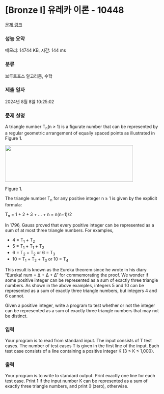 # [Bronze I] 유레카 이론 - 10448 

[문제 링크](https://www.acmicpc.net/problem/10448) 

### 성능 요약

메모리: 14744 KB, 시간: 144 ms

### 분류

브루트포스 알고리즘, 수학

### 제출 일자

2024년 8월 8일 10:25:02

### 문제 설명

<p>A triangle number T<sub>n</sub>(n ≥ 1) is a figurate number that can be represented by a regular geometric arrangement of equally spaced points as illustrated in Figure 1.</p>

<p><img alt="" src="https://www.acmicpc.net/upload/images2/eureka.png" style="height:119px; width:416px"></p>

<p>Figure 1.</p>

<p>The triangle number T<sub>n</sub> for any positive integer n ≥ 1 is given by the explicit formula:</p>

<p>T<sub>n</sub> = 1 + 2 + 3 + ... + n = n(n+1)/2</p>

<p>In 1796, Gauss proved that every positive integer can be represented as a sum of at most three triangle numbers. For examples,</p>

<ul>
	<li>4 = T<sub>1</sub> + T<sub>2</sub></li>
	<li>5 = T<sub>1</sub> + T<sub>1</sub> + T<sub>2</sub></li>
	<li>6 = T<sub>2</sub> + T<sub>2</sub> or 6 = T<sub>3</sub></li>
	<li>10 = T<sub>1</sub> + T<sub>2</sub> + T<sub>3</sub> or 10 = T<sub>4</sub></li>
</ul>

<p>This result is known as the Eureka theorem since he wrote in his diary “Eureka! num = Δ + Δ + Δ” for commemorating the proof. We wonder if some positive integer can be represented as a sum of exactly three triangle numbers. As shown in the above examples, integers 5 and 10 can be represented as a sum of exactly three triangle numbers, but integers 4 and 6 cannot.</p>

<p>Given a positive integer, write a program to test whether or not the integer can be represented as a sum of exactly three triangle numbers that may not be distinct.</p>

### 입력 

 <p>Your program is to read from standard input. The input consists of T test cases. The number of test cases T is given in the first line of the input. Each test case consists of a line containing a positive integer K (3 ≤ K ≤ 1,000).</p>

### 출력 

 <p>Your program is to write to standard output. Print exactly one line for each test case. Print 1 if the input number K can be represented as a sum of exactly three triangle numbers, and print 0 (zero), otherwise.</p>

